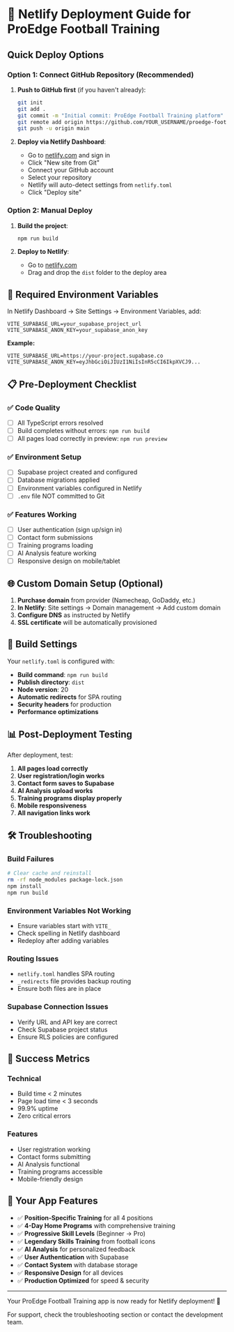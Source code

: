 # 🚀 Netlify Deployment Guide for ProEdge Football Training

## Quick Deploy Options

### Option 1: Connect GitHub Repository (Recommended)

1. **Push to GitHub first** (if you haven't already):
   ```bash
   git init
   git add .
   git commit -m "Initial commit: ProEdge Football Training platform"
   git remote add origin https://github.com/YOUR_USERNAME/proedge-football-training.git
   git push -u origin main
   ```

2. **Deploy via Netlify Dashboard**:
   - Go to [netlify.com](https://netlify.com) and sign in
   - Click "New site from Git"
   - Connect your GitHub account
   - Select your repository
   - Netlify will auto-detect settings from `netlify.toml`
   - Click "Deploy site"

### Option 2: Manual Deploy

1. **Build the project**:
   ```bash
   npm run build
   ```

2. **Deploy to Netlify**:
   - Go to [netlify.com](https://netlify.com)
   - Drag and drop the `dist` folder to the deploy area

## 🔑 Required Environment Variables

In Netlify Dashboard → Site Settings → Environment Variables, add:

```
VITE_SUPABASE_URL=your_supabase_project_url
VITE_SUPABASE_ANON_KEY=your_supabase_anon_key
```

**Example:**
```
VITE_SUPABASE_URL=https://your-project.supabase.co
VITE_SUPABASE_ANON_KEY=eyJhbGciOiJIUzI1NiIsInR5cCI6IkpXVCJ9...
```

## 📋 Pre-Deployment Checklist

### ✅ Code Quality
- [ ] All TypeScript errors resolved
- [ ] Build completes without errors: `npm run build`
- [ ] All pages load correctly in preview: `npm run preview`

### ✅ Environment Setup
- [ ] Supabase project created and configured
- [ ] Database migrations applied
- [ ] Environment variables configured in Netlify
- [ ] `.env` file NOT committed to Git

### ✅ Features Working
- [ ] User authentication (sign up/sign in)
- [ ] Contact form submissions
- [ ] Training programs loading
- [ ] AI Analysis feature working
- [ ] Responsive design on mobile/tablet

## 🌐 Custom Domain Setup (Optional)

1. **Purchase domain** from provider (Namecheap, GoDaddy, etc.)
2. **In Netlify**: Site settings → Domain management → Add custom domain
3. **Configure DNS** as instructed by Netlify
4. **SSL certificate** will be automatically provisioned

## 🔧 Build Settings

Your `netlify.toml` is configured with:
- **Build command**: `npm run build`
- **Publish directory**: `dist`
- **Node version**: 20
- **Automatic redirects** for SPA routing
- **Security headers** for production
- **Performance optimizations**

## 📊 Post-Deployment Testing

After deployment, test:
1. **All pages load correctly**
2. **User registration/login works**
3. **Contact form saves to Supabase**
4. **AI Analysis upload works**
5. **Training programs display properly**
6. **Mobile responsiveness**
7. **All navigation links work**

## 🛠️ Troubleshooting

### Build Failures
```bash
# Clear cache and reinstall
rm -rf node_modules package-lock.json
npm install
npm run build
```

### Environment Variables Not Working
- Ensure variables start with `VITE_`
- Check spelling in Netlify dashboard
- Redeploy after adding variables

### Routing Issues
- `netlify.toml` handles SPA routing
- `_redirects` file provides backup routing
- Ensure both files are in place

### Supabase Connection Issues
- Verify URL and API key are correct
- Check Supabase project status
- Ensure RLS policies are configured

## 🎯 Success Metrics

### Technical
- Build time < 2 minutes
- Page load time < 3 seconds
- 99.9% uptime
- Zero critical errors

### Features
- User registration working
- Contact forms submitting
- AI Analysis functional
- Training programs accessible
- Mobile-friendly design

## 🚀 Your App Features

- ✅ **Position-Specific Training** for all 4 positions
- ✅ **4-Day Home Programs** with comprehensive training
- ✅ **Progressive Skill Levels** (Beginner → Pro)
- ✅ **Legendary Skills Training** from football icons
- ✅ **AI Analysis** for personalized feedback
- ✅ **User Authentication** with Supabase
- ✅ **Contact System** with database storage
- ✅ **Responsive Design** for all devices
- ✅ **Production Optimized** for speed & security

---

Your ProEdge Football Training app is now ready for Netlify deployment! 🎉

For support, check the troubleshooting section or contact the development team.